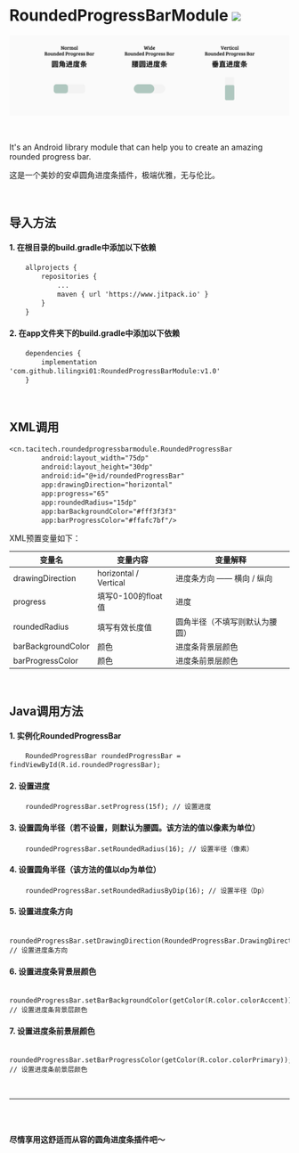 # RoundedProgressBarModule [![](https://www.jitpack.io/v/lilingxi01/RoundedProgressBarModule.svg)](https://www.jitpack.io/#lilingxi01/RoundedProgressBarModule)

![image](https://github.com/lilingxi01/RoundedProgressBarModule/blob/master/pics/sample_pic_2.png)

<br>

It's an Android library module that can help you to create an amazing rounded progress bar.

这是一个美妙的安卓圆角进度条插件，极端优雅，无与伦比。

<br>

## 导入方法

#### 1. 在根目录的build.gradle中添加以下依赖

    	allprojects {
    		repositories {
    			...
    			maven { url 'https://www.jitpack.io' }
    		}
    	}

#### 2. 在app文件夹下的build.gradle中添加以下依赖

    	dependencies {
    		implementation 'com.github.lilingxi01:RoundedProgressBarModule:v1.0'
    	}

<br>

## XML调用
   	
    <cn.tacitech.roundedprogressbarmodule.RoundedProgressBar
            android:layout_width="75dp"
            android:layout_height="30dp"
            android:id="@+id/roundedProgressBar"
            app:drawingDirection="horizontal"
            app:progress="65"
            app:roundedRadius="15dp"
            app:barBackgroundColor="#fff3f3f3"
            app:barProgressColor="#ffafc7bf"/>
   	
XML预置变量如下：

| 变量名 | 变量内容 | 变量解释 |
| --- | --- | --- |
| drawingDirection | horizontal / Vertical | 进度条方向 —— 横向 / 纵向 |
| progress | 填写0-100的float值 | 进度 |
| roundedRadius | 填写有效长度值 | 圆角半径（不填写则默认为腰圆） |
| barBackgroundColor | 颜色 | 进度条背景层颜色 |
| barProgressColor | 颜色 | 进度条前景层颜色 |

<br>

## Java调用方法

#### 1. 实例化RoundedProgressBar
        
        RoundedProgressBar roundedProgressBar = findViewById(R.id.roundedProgressBar);
        
#### 2. 设置进度
        
        roundedProgressBar.setProgress(15f); // 设置进度
        
#### 3. 设置圆角半径（若不设置，则默认为腰圆。该方法的值以像素为单位）
        
        roundedProgressBar.setRoundedRadius(16); // 设置半径（像素）
        
#### 4. 设置圆角半径（该方法的值以dp为单位）
        
        roundedProgressBar.setRoundedRadiusByDip(16); // 设置半径（Dp）
        
#### 5. 设置进度条方向
        
        roundedProgressBar.setDrawingDirection(RoundedProgressBar.DrawingDirection.VERTICAL); // 设置进度条方向
        
#### 6. 设置进度条背景层颜色
        
        roundedProgressBar.setBarBackgroundColor(getColor(R.color.colorAccent)); // 设置进度条背景层颜色
        
#### 7. 设置进度条前景层颜色
        
        roundedProgressBar.setBarProgressColor(getColor(R.color.colorPrimary)); // 设置进度条前景层颜色
        
<br>

****

<br><br>

**尽情享用这舒适而从容的圆角进度条插件吧～**

<br>
